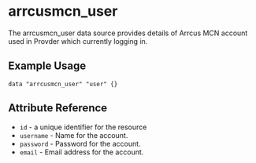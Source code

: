 # <resource name> arrcusmcn_user

The arrcusmcn_user data source provides details of Arrcus MCN account used in Provder which currently logging in.

## Example Usage

```hcl
data "arrcusmcn_user" "user" {}

```

## Attribute Reference

* `id` - a unique identifier for the resource
* `username` - Name for the account.
* `password` - Password for the account.
* `email` - Email address for the account.